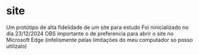 # site
Um protótipo de alta fidelidade de um site para estudo 
Foi ninicializado no dia 23/12/2024
OBS importante o de preferencia para abrir o site no Microsoft Edge (infelismente pelas limitações do meu computador so posso utilizalo)
